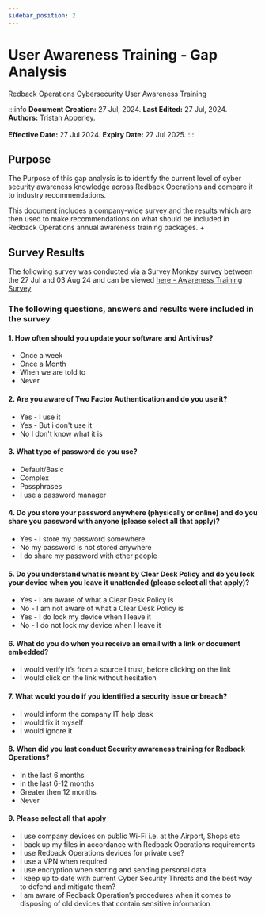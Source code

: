 ```yaml
---
sidebar_position: 2
---
```


# User Awareness Training - Gap Analysis

Redback Operations Cybersecurity User Awareness Training

:::info
**Document Creation:** 27 Jul, 2024. **Last Edited:** 27 Jul, 2024. **Authors:** Tristan Apperley.
<br></br>**Effective Date:** 27 Jul 2024. **Expiry Date:** 27 Jul 2025.
:::

## Purpose

The Purpose of this gap analysis is to identify the current level of cyber security awareness knowledge across Redback Operations and compare it to industry recommendations.  

This document includes a company-wide survey and the results which are then used to make recommendations on what should be included in Redback Operations annual awareness training packages. 
+

## Survey Results

The following survey was conducted via a Survey Monkey survey between the 27 Jul and 03 Aug 24 and can be viewed [here - Awareness Training Survey](https://www.surveymonkey.com/r/P8CQXPW)

### The following questions, answers and results were included in the survey 

#### 1. How often should you update your software and Antivirus?
- Once a week
- Once a Month 
- When we are told to 
- Never 

#### 2. Are you aware of Two Factor Authentication and do you use it?
- Yes - I use it 
- Yes - But i don't use it 
- No I don't know what it is

#### 3. What type of password do you use?
- Default/Basic
- Complex
- Passphrases 
- I use a password manager 

#### 4. Do you store your password anywhere (physically or online) and do you share you password with anyone (please select all that apply)?
- Yes - I store my password somewhere
- No my password is not stored anywhere
- I do share my password with other people 

#### 5. Do you understand what is meant by Clear Desk Policy and do you lock your device when you leave it unattended (please select all that apply)?
- Yes - I am aware of what a Clear Desk Policy is
- No - I am not aware of what a Clear Desk Policy is
- Yes - I do lock my device when I leave it
- No - I do not lock my device when I leave it

#### 6. What do you do when you receive an email with a link or document embedded?
- I would verify it’s from a source I trust, before clicking on the link
- I would click on the link without hesitation

#### 7. What would you do if you identified a security issue or breach?
- I would inform the company IT help desk
- I would fix it myself
- I would ignore it

#### 8. When did you last conduct Security awareness training for Redback Operations?
- In the last 6 months
- in the last 6-12 months
- Greater then 12 months
- Never

#### 9. Please select all that apply
- I use company devices on public Wi-Fi i.e. at the Airport, Shops etc
- I back up my files in accordance with Redback Operations requirements
- I use Redback Operations devices for private use?
- I use a VPN when required
- I use encryption when storing and sending personal data
- I keep up to date with current Cyber Security Threats and the best way to defend and mitigate them?
- I am aware of Redback Operation’s procedures when it comes to disposing of old devices that contain sensitive information

